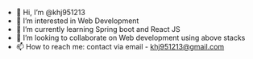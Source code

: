 - 👋 Hi, I’m @khj951213
- 👀 I’m interested in Web Development
- 🌱 I’m currently learning Spring boot and React JS
- 💞️ I’m looking to collaborate on Web development using above stacks
- 📫 How to reach me: contact via email - khj951213@gmail.com

<!---
khj951213/khj951213 is a ✨ special ✨ repository because its `README.md` (this file) appears on your GitHub profile.
You can click the Preview link to take a look at your changes.
--->
